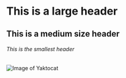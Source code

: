 # This is a large header
## This is a medium size header
###### This is the smallest header
![Image of Yaktocat](https://octodex.github.com/images/yaktocat.png)
